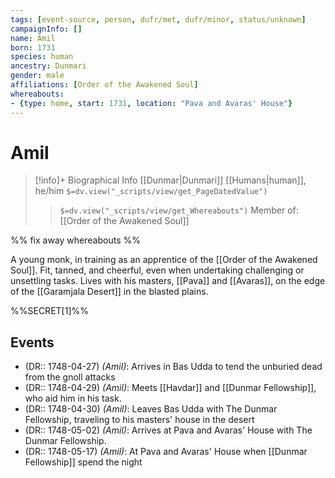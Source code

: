 ```yaml
---
tags: [event-source, person, dufr/met, dufr/minor, status/unknown]
campaignInfo: []
name: Amil
born: 1731
species: human
ancestry: Dunmari
gender: male
affiliations: [Order of the Awakened Soul]
whereabouts:
- {type: home, start: 1731, location: "Pava and Avaras' House"}
---
```

# Amil
>[!info]+ Biographical Info
> [[Dunmar|Dunmari]] [[Humans|human]], he/him
> `$=dv.view("_scripts/view/get_PageDatedValue")`
>> `$=dv.view("_scripts/view/get_Whereabouts")`
>> Member of: [[Order of the Awakened Soul]]

%% fix away whereabouts %%

A young monk, in training as an apprentice of the [[Order of the Awakened Soul]]. Fit, tanned, and cheerful, even when undertaking challenging or unsettling tasks. Lives with his masters, [[Pava]] and [[Avaras]], on the edge of the [[Garamjala Desert]] in the blasted plains. 

%%SECRET[1]%%
## Events
- (DR:: 1748-04-27) *(Amil)*: Arrives in Bas Udda to tend the unburied dead from the gnoll attacks
- (DR:: 1748-04-29) *(Amil)*: Meets [[Havdar]] and [[Dunmar Fellowship]], who aid him in his task. 
- (DR:: 1748-04-30) *(Amil)*: Leaves Bas Udda with The Dunmar Fellowship, traveling to his masters' house in the desert
- (DR:: 1748-05-02) *(Amil)*: Arrives at Pava and Avaras' House with The Dunmar Fellowship. 
- (DR:: 1748-05-17) *(Amil)*: At Pava and Avaras' House when [[Dunmar Fellowship]] spend the night


